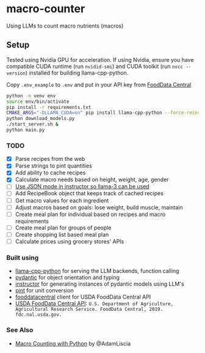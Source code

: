 # macro-counter
Using LLMs to count macro nutrients (macros)


## Setup

Tested using Nvidia GPU for acceleration. If using Nvidia, ensure you have compatible CUDA runtime (run `nvidid-smi`) and CUDA toolkit (run `nvcc --version`) installed for building llama-cpp-python.

Copy `.env_example` to `.env` and put in your API key from [FoodData Central](https://fdc.nal.usda.gov/api-key-signup.html)

```sh
python -m venv env
source env/bin/activate
pip install -r requirements.txt
CMAKE_ARGS="-DLLAMA_CUDA=on" pip install llama-cpp-python --force-reinstall --no-cache-dir
python download_models.py
./start_server.sh &
python main.py
```

### TODO

- [x] Parse recipes from the web
- [x] Parse strings to pint quantities
- [x] Add ability to cache recipes
- [x] Calculate macro needs based on height, weight, age, gender
- [ ] [Use JSON mode in instructor so llama-3 can be used](https://jxnl.github.io/instructor/blog/2024/03/07/open-source-local-structured-output-pydantic-json-openai/?h=ollama#llama-cpp-python)
- [ ] Add RecipeBook object that keeps track of cached recipes
- [ ] Get macro values for each ingredient
- [ ] Adjust macros based on goals: lose weight, build muscle, maintain
- [ ] Create meal plan for individual based on recipes and macro requirements
- [ ] Create meal plan for groups of people
- [ ] Create shopping list based meal plan
- [ ] Calculate prices using grocery stores' APIs 

### Built using
- [llama-cpp-python](https://github.com/abetlen/llama-cpp-python/tree/main) for serving the LLM backends, function calling
- [pydantic](https://docs.pydantic.dev/latest/) for object orientation and typing
- [instructor](https://jxnl.github.io/instructor/) for generating instances of pydantic models using LLM's
- [pint](https://pint.readthedocs.io/en/stable/) for unit conversion
- [fooddatacentral](https://pypi.org/project/fooddatacentral/) client for USDA FoodData Central API
- [USDA FoodData Central API](https://fdc.nal.usda.gov/api-guide.html): `U.S. Department of Agriculture, Agricultural Research Service. FoodData Central, 2019. fdc.nal.usda.gov.`

### See Also

- [Macro Counting with Python](https://medium.com/@adamliscia/macro-counting-with-python-10182147278) by @AdamLiscia